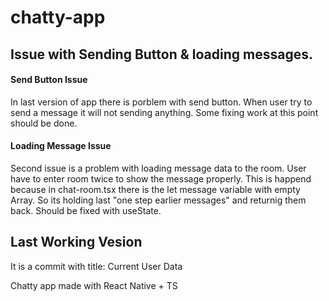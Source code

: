 # chatty-app

## Issue with Sending Button & loading messages.

#### Send Button Issue

In last version of app there is porblem with send button. When user try to send a message it will not sending anything. Some fixing work at this point should be done.

#### Loading Message Issue

Second issue is a problem with loading message data to the room. User have to enter room twice to show the message properly. This is happend because in chat-room.tsx there is the let message variable with empty Array. So its holding last "one step earlier messages" and returnig them back. Should be fixed with useState.

## Last Working Vesion

It is a commit with title: Current User Data


Chatty  app made with React Native + TS
